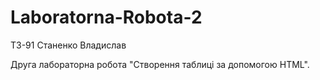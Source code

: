 # Laboratorna-Robota-2

ТЗ-91 Станенко Владислав

Друга лабораторна робота "Створення таблиці за допомогою HTML".

